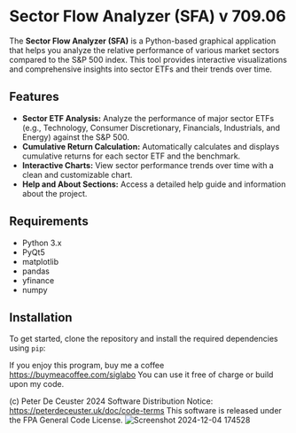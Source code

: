  

# Sector Flow Analyzer (SFA) v 709.06

The **Sector Flow Analyzer (SFA)** is a Python-based graphical application that helps you analyze the relative performance of various market sectors compared to the S&P 500 index. This tool provides interactive visualizations and comprehensive insights into sector ETFs and their trends over time.

## Features

- **Sector ETF Analysis:** Analyze the performance of major sector ETFs (e.g., Technology, Consumer Discretionary, Financials, Industrials, and Energy) against the S&P 500.
- **Cumulative Return Calculation:** Automatically calculates and displays cumulative returns for each sector ETF and the benchmark.
- **Interactive Charts:** View sector performance trends over time with a clean and customizable chart.
- **Help and About Sections:** Access a detailed help guide and information about the project.

## Requirements

- Python 3.x
- PyQt5
- matplotlib
- pandas
- yfinance
- numpy

## Installation

To get started, clone the repository and install the required dependencies using `pip`:
 


If you enjoy this program, buy me a coffee https://buymeacoffee.com/siglabo
You can use it free of charge or build upon my code. 
 
(c) Peter De Ceuster 2024
Software Distribution Notice: https://peterdeceuster.uk/doc/code-terms 
This software is released under the FPA General Code License.
 ![Screenshot 2024-12-04 174528](https://github.com/user-attachments/assets/409b0e1b-9a93-47e3-8d76-31476bf0cc89)


